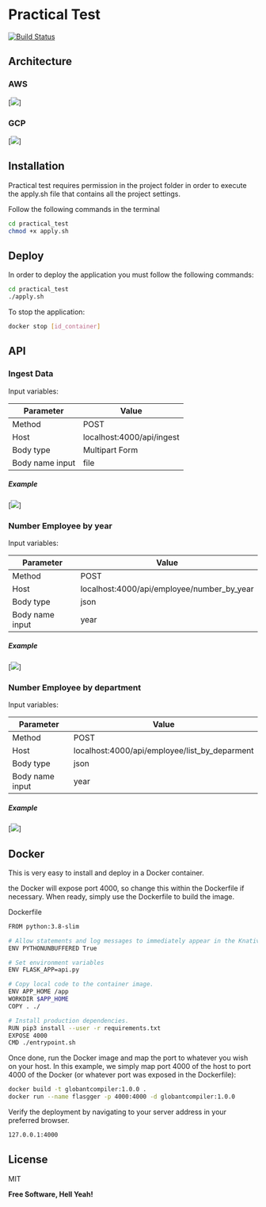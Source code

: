 # Practical Test
[![Build Status](https://travis-ci.org/joemccann/dillinger.svg?branch=master)](https://travis-ci.org/joemccann/dillinger)

## Architecture
### AWS
[![](https://i.ibb.co/b30cft4/aws-drawio.png)]

### GCP

[![](https://i.ibb.co/F3vqzXZ/gcp-Pa-gina-2-drawio.png)]

## Installation

Practical test requires permission in the project folder in order to execute the apply.sh file that contains all the project settings. 

Follow the following commands in the terminal

```sh
cd practical_test
chmod +x apply.sh
```

## Deploy

In order to deploy the application you must follow the following commands:

```sh
cd practical_test
./apply.sh
```

To stop the application:

```sh
docker stop [id_container]
```


## API 

### Ingest Data

Input variables:
 
| Parameter | Value |
| ------ | ------ |
| Method | POST |
| Host | localhost:4000/api/ingest |
| Body type | Multipart Form |
| Body name input | file |

##### Example

[![](https://i.ibb.co/jVbf2TG/Captura-de-pantalla-2023-07-05-a-la-s-03-39-56.png)]

### Number Employee by year

Input variables:
 
| Parameter | Value |
| ------ | ------ |
| Method | POST |
| Host | localhost:4000/api/employee/number_by_year |
| Body type | json |
| Body name input | year |

##### Example

[![](https://i.ibb.co/RCCHDyr/Captura-de-pantalla-2023-07-05-a-la-s-03-46-12.png)]

### Number Employee by department

Input variables:
 
| Parameter | Value |
| ------ | ------ |
| Method | POST |
| Host | localhost:4000/api/employee/list_by_deparment |
| Body type | json |
| Body name input | year |

##### Example

[![](https://i.ibb.co/L1FGpGC/Captura-de-pantalla-2023-07-05-a-la-s-03-50-42.png)]

## Docker

This is very easy to install and deploy in a Docker container.

the Docker will expose port 4000, so change this within the
Dockerfile if necessary. When ready, simply use the Dockerfile to
build the image.

Dockerfile

```sh
FROM python:3.8-slim

# Allow statements and log messages to immediately appear in the Knative logs
ENV PYTHONUNBUFFERED True

# Set environment variables
ENV FLASK_APP=api.py

# Copy local code to the container image.
ENV APP_HOME /app
WORKDIR $APP_HOME
COPY . ./

# Install production dependencies.
RUN pip3 install --user -r requirements.txt
EXPOSE 4000
CMD ./entrypoint.sh
```

Once done, run the Docker image and map the port to whatever you wish on
your host. In this example, we simply map port 4000 of the host to
port 4000 of the Docker (or whatever port was exposed in the Dockerfile):

```sh
docker build -t globantcompiler:1.0.0 .
docker run --name flasgger -p 4000:4000 -d globantcompiler:1.0.0
```


Verify the deployment by navigating to your server address in
your preferred browser.

```sh
127.0.0.1:4000
```

## License

MIT

**Free Software, Hell Yeah!**
